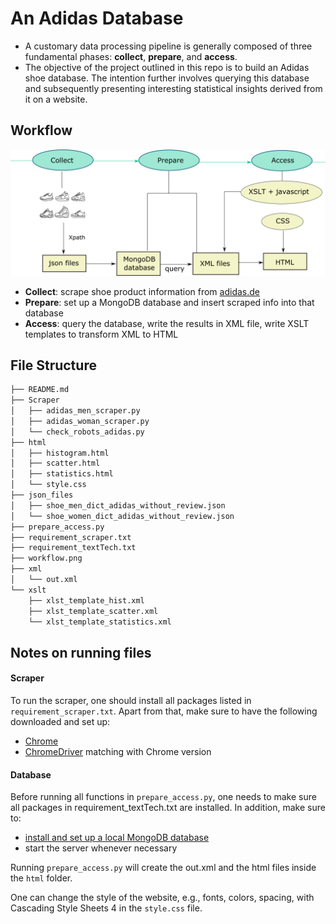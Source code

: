 # An Adidas Database
- A customary data processing pipeline is generally composed of three fundamental phases: **collect**, **prepare**, and **access**.
- The objective of the project outlined in this repo is to build an Adidas shoe database. The intention further involves querying this database and subsequently presenting interesting statistical insights derived from it on a website.
## Workflow
![](workflow.png)

- **Collect**: scrape shoe product information from [adidas.de](adidas.de)
- **Prepare**: set up a MongoDB database and insert scraped info into that database
- **Access**: query the database, write the results in XML file, write XSLT templates to transform XML to HTML
## File Structure
```bash
├── README.md
├── Scraper
│   ├── adidas_men_scraper.py
│   ├── adidas_woman_scraper.py
│   └── check_robots_adidas.py
├── html
│   ├── histogram.html
│   ├── scatter.html
│   ├── statistics.html
│   └── style.css
├── json_files
│   ├── shoe_men_dict_adidas_without_review.json
│   └── shoe_women_dict_adidas_without_review.json
├── prepare_access.py
├── requirement_scraper.txt
├── requirement_textTech.txt
├── workflow.png
├── xml
│   └── out.xml
└── xslt
    ├── xlst_template_hist.xml
    ├── xlst_template_scatter.xml
    └── xlst_template_statistics.xml
```
## Notes on running files
#### Scraper
To run the scraper, one should install all packages listed in `requirement_scraper.txt`. Apart from that, make sure to have the following downloaded and set up:

- [Chrome](https://www.google.com/chrome/)
- [ChromeDriver](https://chromedriver.chromium.org/downloads) matching with Chrome version
#### Database

Before running all functions in `prepare_access.py`, one needs to make sure all packages in requirement_textTech.txt are installed. In addition, make sure to:

- [install and set up a local MongoDB database](https://www.prisma.io/dataguide/mongodb/setting-up-a-local-mongodb-database)
- start the server whenever necessary

Running `prepare_access.py` will create the out.xml and the html files inside the `html` folder.

One can change the style of the website, e.g., fonts, colors, spacing, with Cascading Style Sheets 4 in the `style.css` file.